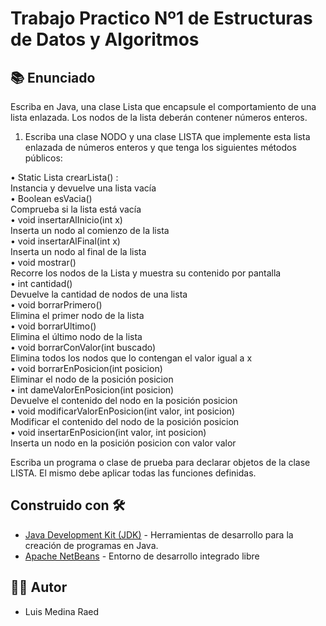 # Trabajo Practico Nº1 de Estructuras de Datos y Algoritmos

## 📚 Enunciado

Escriba en Java, una clase Lista que encapsule el comportamiento de una lista
enlazada. Los nodos de la lista deberán contener números enteros.  
  
1) Escriba una clase NODO y una clase LISTA que implemente esta lista enlazada de
números enteros y que tenga los siguientes métodos públicos:  
  
• Static Lista crearLista() :  
Instancia y devuelve una lista vacía  
• Boolean esVacia()  
Comprueba si la lista está vacía  
• void insertarAlInicio(int x)  
Inserta un nodo al comienzo de la lista  
• void insertarAlFinal(int x)  
Inserta un nodo al final de la lista  
• void mostrar()  
Recorre los nodos de la Lista y muestra su contenido por pantalla  
• int cantidad()  
Devuelve la cantidad de nodos de una lista  
• void borrarPrimero()  
Elimina el primer nodo de la lista  
• void borrarUltimo()  
Elimina el último nodo de la lista  
• void borrarConValor(int buscado)  
Elimina todos los nodos que lo contengan el valor igual a x  
• void borrarEnPosicion(int posicion)  
Eliminar el nodo de la posición posicion  
• int dameValorEnPosicion(int posicion)  
Devuelve el contenido del nodo en la posición posicion  
• void modificarValorEnPosicion(int valor, int posicion)  
Modificar el contenido del nodo de la posición posicion  
• void insertarEnPosicion(int valor, int posicion)  
Inserta un nodo en la posición posicion con valor valor  
  
Escriba un programa o clase de prueba para declarar objetos de la clase LISTA. El
mismo debe aplicar todas las funciones definidas.

## Construido con 🛠️

* [Java Development Kit (JDK)](https://www.java.com/es/download/help/develop.html) -  Herramientas de desarrollo para la creación de programas en Java.
* [Apache NetBeans](https://netbeans.apache.org/) - Entorno de desarrollo integrado libre

## 👨‍💻 Autor

- Luis Medina Raed